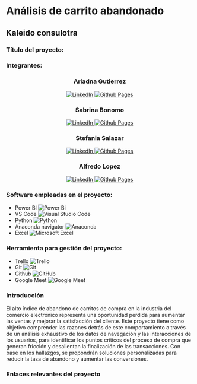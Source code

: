 # Análisis de carrito abandonado 
## Kaleido consulotra 

### Título del proyecto:
### Integrantes: 

<h3 align="center">Ariadna Gutierrez</h3>

<p align="center">
  <a href="https://www.linkedin.com/in/ariadna-gutierrez-8795a229b/">
    <img src="https://img.shields.io/badge/linkedin-%230077B5.svg?style=for-the-badge&logo=linkedin&logoColor=white" alt="LinkedIn">
  </a>
  <a href="https://github.com/AriadnaG01">
    <img src="https://img.shields.io/badge/github%20pages-121013?style=for-the-badge&logo=github&logoColor=white" alt="Github Pages">
  </a>
</p>


<h3 align="center">Sabrina Bonomo</h3>

<p align="center">
  <a href="https://www.linkedin.com/in/sabrina-natalia-bonomo-582b00217/">
    <img src="https://img.shields.io/badge/linkedin-%230077B5.svg?style=for-the-badge&logo=linkedin&logoColor=white" alt="LinkedIn">
  </a>
  <a href="https://github.com/Sabrina240597">
    <img src="https://img.shields.io/badge/github%20pages-121013?style=for-the-badge&logo=github&logoColor=white" alt="Github Pages">
  </a>
</p>
<h3 align="center">Stefania Salazar</h3>

<p align="center">
  <a href="https://www.linkedin.com/in/stefani-s/">
    <img src="https://img.shields.io/badge/linkedin-%230077B5.svg?style=for-the-badge&logo=linkedin&logoColor=white" alt="LinkedIn">
  </a>
  <a href="https://github.com/StefaniaSalazar/StefaniaSalazar.github.io">
    <img src="https://img.shields.io/badge/github%20pages-121013?style=for-the-badge&logo=github&logoColor=white" alt="Github Pages">
  </a>
</p>

<h3 align="center">Alfredo Lopez</h3>

<p align="center">
  <a href="https://www.linkedin.com/in/jose-alfredo-lopez-castro/">
    <img src="https://img.shields.io/badge/linkedin-%230077B5.svg?style=for-the-badge&logo=linkedin&logoColor=white" alt="LinkedIn">
  </a>
  <a href="https://github.com/Alop89">
    <img src="https://img.shields.io/badge/github%20pages-121013?style=for-the-badge&logo=github&logoColor=white" alt="Github Pages">
  </a>
</p>



### Software empleadas en el proyecto:
* Power BI ![Power Bi](https://img.shields.io/badge/power_bi-F2C811?style=for-the-badge&logo=powerbi&logoColor=black)
* VS Code ![Visual Studio Code](https://img.shields.io/badge/Visual%20Studio%20Code-0078d7.svg?style=for-the-badge&logo=visual-studio-code&logoColor=white)
* Python ![Python](https://img.shields.io/badge/python-3670A0?style=for-the-badge&logo=python&logoColor=ffdd54)
* Anaconda navigator ![Anaconda](https://img.shields.io/badge/Anaconda-%2344A833.svg?style=for-the-badge&logo=anaconda&logoColor=white)
* Excel ![Microsoft Excel](https://img.shields.io/badge/Microsoft_Excel-217346?style=for-the-badge&logo=microsoft-excel&logoColor=white)

### Herramienta para gestión del proyecto:
* Trello  ![Trello](https://img.shields.io/badge/Trello-%23026AA7.svg?style=for-the-badge&logo=Trello&logoColor=white)
* Git 	![Git](https://img.shields.io/badge/git-%23F05033.svg?style=for-the-badge&logo=git&logoColor=white)
* Github ![GitHub](https://img.shields.io/badge/github-%23121011.svg?style=for-the-badge&logo=github&logoColor=white)
* Google Meet ![Google Meet](https://img.shields.io/badge/Google%20Meet-00897B?style=for-the-badge&logo=google-meet&logoColor=white)

### Introducción
El alto índice de abandono de carritos de compra en la industria del comercio electrónico representa una oportunidad perdida para aumentar las ventas y mejorar la satisfacción del cliente. Este proyecto tiene como objetivo comprender las razones detrás de este comportamiento a través de un análisis exhaustivo de los datos de navegación y las interacciones de los usuarios, para identificar los puntos críticos del proceso de compra que generan fricción y desalientan la finalización de las transacciones. Con base en los hallazgos, se propondrán soluciones personalizadas para reducir la tasa de abandono y aumentar las conversiones.

### Enlaces relevantes del proyecto
